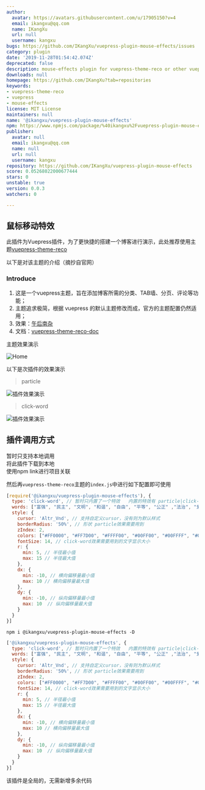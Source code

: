 ```yaml
---
author:
  avatar: https://avatars.githubusercontent.com/u/17905150?v=4
  email: ikangxu@qq.com
  name: IKangXu
  url: null
  username: kangxu
bugs: https://github.com/IKangXu/vuepress-plugin-mouse-effects/issues
category: plugin
date: '2019-11-28T01:54:42.074Z'
deprecated: false
description: mouse-effects plugin for vuepress-theme-reco or other vuepress theme
downloads: null
homepage: https://github.com/IKangXu?tab=repositories
keywords:
- vuepress-theme-reco
- vuepress
- mouse-effects
license: MIT License
maintainers: null
name: '@ikangxu/vuepress-plugin-mouse-effects'
npm: https://www.npmjs.com/package/%40ikangxu%2Fvuepress-plugin-mouse-effects
publisher:
  avatar: null
  email: ikangxu@qq.com
  name: null
  url: null
  username: kangxu
repository: https://github.com/IKangXu/vuepress-plugin-mouse-effects
score: 0.05268022000677444
stars: 0
unstable: true
version: 0.0.3
watchers: 0

---
```


## 鼠标移动特效

此插件为Vuepress插件，为了更快捷的搭建一个博客进行演示，此处推荐使用主题[vuepress-theme-reco](https://github.com/vuepress-reco/vuepress-theme-reco)

以下是对该主题的介绍（摘抄自官网）

### Introduce

1. 这是一个vuepress主题，旨在添加博客所需的分类、TAB墙、分页、评论等功能；
2. 主题追求极简，根据 vuepress 的默认主题修改而成，官方的主题配置仍然适用；
3. 效果：[午后南杂](https://www.recoluan.com) 
4. 文档：[vuepress-theme-reco-doc](https://vuepress-theme-reco.recoluan.com)

主题效果演示

![Home](https://github.com/vuepress-reco/vuepress-theme-reco/raw/develop/images/home-blog.png)

以下是次插件的效果演示

> particle

![插件效果演示](./assets/img/mouse.gif)

> click-word

![插件效果演示](./assets/img/click-word.gif)

## 插件调用方式

暂时只支持本地调用  
将此插件下载到本地  
使用npm link进行项目关联

然后再`vuepress-theme-reco`主题的`index.js`中进行如下配置即可使用

```js
[require('@ikangxu/vuepress-plugin-mouse-effects'), {
  type: 'click-word', // 暂时只内置了一个特效   内置的特效有 particle|click-word
  words: ["富强", "民主", "文明", "和谐", "自由", "平等", "公正" ,"法治", "爱国", "敬业", "诚信", "友善"], // click-word效果需要用到的文字提示
  style: {
    cursor: 'Altr_Vnd', // 支持自定义cursor，没有则为默认样式
    borderRadius: '50%', // 形状 particle效果需要用到
    zIndex: 2,
    colors: ["#FF0000", "#FF7D00", "#FFFF00", "#00FF00", "#00FFFF", "#0000FF", "#FF00FF"], // 颜色
    fontSize: 14, // click-word效果需要用到的文字显示大小
    r: {
      min: 5, // 半径最小值
      max: 15 // 半径最大值
    },
    dx: {
      min: -10, // 横向偏移量最小值
      max: 10 // 横向偏移量最大值
    },
    dy: {
      min: -10, // 纵向偏移量最小值
      max: 10  // 纵向偏移量最大值
    }
  }
}]
```

```shell
npm i @ikangxu/vuepress-plugin-mouse-effects -D
```

```js
['@ikangxu/vuepress-plugin-mouse-effects', {
  type: 'click-word', // 暂时只内置了一个特效   内置的特效有 particle|click-word
  words: ["富强", "民主", "文明", "和谐", "自由", "平等", "公正" ,"法治", "爱国", "敬业", "诚信", "友善"], // click-word效果需要用到的文字提示
  style: {
    cursor: 'Altr_Vnd', // 支持自定义cursor，没有则为默认样式
    borderRadius: '50%', // 形状 particle效果需要用到
    zIndex: 2,
    colors: ["#FF0000", "#FF7D00", "#FFFF00", "#00FF00", "#00FFFF", "#0000FF", "#FF00FF"], // 颜色
    fontSize: 14, // click-word效果需要用到的文字显示大小
    r: {
      min: 5, // 半径最小值
      max: 15 // 半径最大值
    },
    dx: {
      min: -10, // 横向偏移量最小值
      max: 10 // 横向偏移量最大值
    },
    dy: {
      min: -10, // 纵向偏移量最小值
      max: 10  // 纵向偏移量最大值
    }
  }
}]
```

该插件是全局的，无需新增多余代码